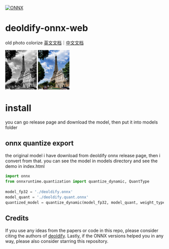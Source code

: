 [![ONNX](https://img.shields.io/badge/ONNX-grey)](https://onnx.ai/)

# deoldify-onnx-web
old photo colorize
[英文文档](./README.md)｜[中文文档](./README_CN.md)

<img src="./2x.png" alt="Latency Comparison" width=100>
<img src="./2x-after.png" alt="Latency Comparison" width=100>

# install
you can go release page and download the model, then put it into models folder

## onnx quantize export 
the original model i have download from deoldify onnx release page, then i convert from that.
you can see the model in models directory and see the demo in index.html

``` python
import onnx
from onnxruntime.quantization import quantize_dynamic, QuantType

model_fp32 = './deoldify.onnx'
model_quant = './deoldify.quant.onnx'
quantized_model = quantize_dynamic(model_fp32, model_quant, weight_type=QuantType.QUInt8)

```

## Credits
If you use any ideas from the papers or code in this repo, please consider citing the authors of [deoldify](https://github.com/jantic/DeOldify). Lastly, if the ONNX versions helped you in any way, please also consider starring this repository.



